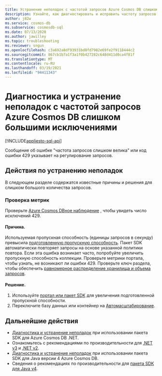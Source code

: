 ```yaml
---
title: Устранение неполадок с частотой запросов Azure Cosmos DB слишком большими исключениями
description: Узнайте, как диагностировать и исправить частоту запросов слишком больших исключений.
author: j82w
ms.service: cosmos-db
ms.subservice: cosmosdb-sql
ms.date: 07/13/2020
ms.author: jawilley
ms.topic: troubleshooting
ms.reviewer: sngun
ms.openlocfilehash: c3a692a8df93931bd8fd7982e69fe2f9118444c2
ms.sourcegitcommit: 867cb1b7a1f3a1f0b427282c648d411d0ca4f81f
ms.translationtype: MT
ms.contentlocale: ru-RU
ms.lasthandoff: 03/19/2021
ms.locfileid: "94411343"
---
```

# <a name="diagnose-and-troubleshoot-azure-cosmos-db-request-rate-too-large-exceptions"></a>Диагностика и устранение неполадок с частотой запросов Azure Cosmos DB слишком большими исключениями
[!INCLUDE[appliesto-sql-api](includes/appliesto-sql-api.md)]

Сообщение об ошибке "частота запросов слишком велика" или код ошибки 429 указывает на регулирование запросов.

## <a name="troubleshooting-steps"></a>Действия по устранению неполадок
В следующем разделе содержатся известные причины и решения для слишком большого количества запросов.

### <a name="check-the-metrics"></a>Проверка метрик
Проверьте [Azure Cosmos DBное наблюдение](monitor-cosmos-db.md) , чтобы увидеть число исключений 429.

#### <a name="cause"></a>Причина.
Используемая пропускная способность (единицы запросов в секунду) превысила [подготовленную пропускную способность](set-throughput.md). Пакет SDK автоматически повторяет запросы на основе указанной политики повтора. Если эта ошибка возникает часто, попробуйте увеличить пропускную способность коллекции. Проверьте метрики портала, чтобы узнать, не возникают ли ошибки 429. Проверьте ключ раздела, чтобы обеспечить [равномерное распределение хранилища и объема запросов](partitioning-overview.md).

#### <a name="solution"></a>Решение.
1. Используйте [портал или пакет SDK](set-throughput.md) для увеличения подготовленной пропускной способности.
1. Переключите базу данных или контейнер на [Автомасштабирование](provision-throughput-autoscale.md).

## <a name="next-steps"></a>Дальнейшие действия
* [Диагностика и устранение неполадок](troubleshoot-dot-net-sdk.md) при использовании пакета SDK для Azure Cosmos DB .NET.
* Ознакомьтесь с рекомендациями по производительности для [.NET v3](performance-tips-dotnet-sdk-v3-sql.md) и [.NET v2](performance-tips.md).
* [Диагностика и устранение неполадок](troubleshoot-java-sdk-v4-sql.md) при использовании пакета SDK для Java версии 4 Azure Cosmos DB.
* Сведения о рекомендациях по производительности для [пакета SDK для Java v4](performance-tips-java-sdk-v4-sql.md).